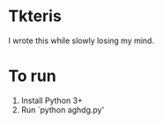 # Tkteris

I wrote this while slowly losing my mind.

# To run

1. Install Python 3+
2. Run `python aghdg.py'

